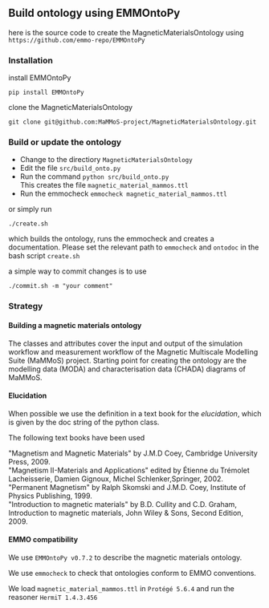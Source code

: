## Build ontology using EMMOntoPy

here is the source code to create the MagneticMaterialsOntology using  
`https://github.com/emmo-repo/EMMOntoPy`  

### Installation

install EMMOntoPy
```
pip install EMMOntoPy
```

clone the MagneticMaterialsOntology
```
git clone git@github.com:MaMMoS-project/MagneticMaterialsOntology.git
```

### Build or update the ontology

* Change to the directiory `MagneticMaterialsOntology`
* Edit the file `src/build_onto.py`
* Run the command `python src/build_onto.py`  
  This creates the file `magnetic_material_mammos.ttl`
* Run the emmocheck `emmocheck magnetic_material_mammos.ttl`

or simply run
```
./create.sh
```

which builds the ontology, runs the emmocheck and creates a documentation. Please set the relevant path to `emmocheck` and `ontodoc` in the bash script `create.sh`

a simple way to commit changes is to use
```
./commit.sh -m "your comment"
```


### Strategy

#### Building a magnetic materials ontology

The classes and attributes cover the input and output of the simulation workflow and measurement workflow of the Magnetic Multiscale Modelling Suite (MaMMoS) project. Starting point for creating the ontology are the modelling data (MODA) and characterisation data (CHADA) diagrams of MaMMoS.

#### Elucidation
When possible we use the definition in a text book for the *elucidation*, which is given by the doc string of the python class. 

The following text books have been used 

"Magnetism and Magnetic Materials" by J.M.D Coey, Cambridge University Press, 2009.  
"Magnetism II-Materials and Applications" edited by Étienne du Trémolet Lacheisserie, Damien Gignoux, Michel Schlenker,Springer, 2002.  
"Permanent Magnetism" by Ralph Skomski and J.M.D. Coey, Institute of Physics Publishing, 1999.  
"Introduction to magnetic materials" by B.D. Cullity and C.D. Graham, Introduction to magnetic materials, John Wiley & Sons, Second Edition, 2009. 

#### EMMO compatibility
We use `EMMOntoPy v0.7.2` to describe the magnetic materials ontology. 

We use `emmocheck` to check that ontologies conform to EMMO conventions.

We load `magnetic_material_mammos.ttl` in `Protégé 5.6.4` and run the reasoner `HermiT 1.4.3.456`